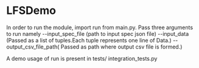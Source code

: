 # LFSDemo

In order to run the module, import run from main.py.
Pass three arguments to run namely 
--input_spec_file (path to input spec json file)
--input_data (Passed as a list of tuples.Each tuple represents one line of Data.)
--output_csv_file_path( Passed as path where output csv file is formed.)



A demo usage of run is present in tests/ integration_tests.py
